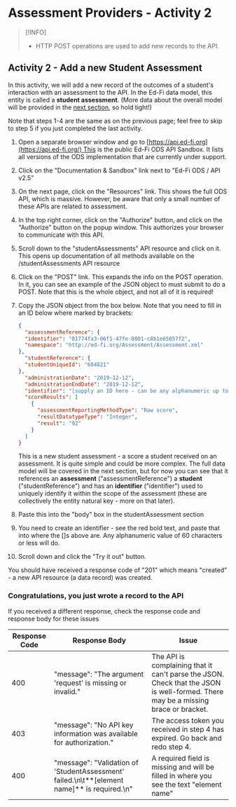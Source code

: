 # Assessment Providers - Activity 2

> [!INFO]
>
> * HTTP POST operations are used to add new records to the API.

## Activity 2 - Add a new Student Assessment

In this activity, we will add a new record of the outcomes of a student's interaction with an assessment to the API. In the Ed-Fi data model, this entity is called a **student assessment**. (More data about the overall model will be provided in the [next section](https://edfi.atlassian.net/wiki/display/TT/3.1.4+Assessment+Providers+-+Data+Model), so hold tight!)

Note that steps 1-4 are the same as on the previous page; feel free to skip to step 5 if you just completed the last activity.

1. Open a separate browser window and go to [https://api.ed-fi.org](https://api.ed-fi.org/) This is the public Ed-Fi ODS API Sandbox. It lists all versions of the ODS implementation that are currently under support.
2. Click on the "Documentation & Sandbox" link next to "Ed-Fi ODS / API v2.5"
3. On the next page, click on the "Resources" link. This shows the full ODS API, which is massive. However, be aware that only a small number of these APIs are related to assessment.
4. In the top right corner, click on the "Authorize" button, and click on the "Authorize" button on the popup window. This authorizes your browser to communicate with this API.
5. Scroll down to the "studentAssessments" API resource and click on it. This opens up documentation of all methods available on the /studentAssessments API resource
6. Click on the "POST" link. This expands the info on the POST operation. In it, you can see an example of the JSON object to must submit to do a POST. Note that this is the whole object, and not all of it is required!
7. Copy the JSON object from the box below. Note that you need to fill in an ID below where marked by brackets:

    ```json
    {
      "assessmentReference": {
      "identifier": "01774fa3-06f1-47fe-8801-c8b1e65057f2",
      "namespace": "http://ed-fi.org/Assessment/Assessment.xml"
    },
      "studentReference": {
      "studentUniqueId": "604821"
    },
      "administrationDate": "2019-12-12",
      "administrationEndDate": "2019-12-12",
      "identifier": "[supply an ID here - can be any alphanumeric up to 60 characters]",
      "scoreResults": [
        {
          "assessmentReportingMethodType": "Raw score",
          "resultDatatypeType": "Integer",
          "result": "92"
        }
      ]
    }
    ```

    This is a new student assessment - a score a student received on an assessment. It is quite simple and could be more complex. The full data model will be covered in the next section, but for now you can see that it references an **assessment** ("assessmentReference") a **student** ("studentReference") and has an **identifier** ("identifier") used to uniquely identify it within the scope of the assessment (these are collectively the entity natural key - more on that later).

8. Paste this into the "body" box in the studentAssessment section
9. You need to create an identifier - see the red bold text, and paste that into where the \[\]s above are. Any alphanumeric value of 60 characters or less will do.
10. Scroll down and click the "Try it out" button.

You should have received a response code of "201" which means "created" - a new API resource (a data record) was created.

### Congratulations, you just wrote a record to the API

If you received a different response, check the response code and response body for these issues

| Response Code | Response Body | Issue |
| --- | --- | --- |
| 400 | "message": "The argument 'request' is missing or invalid." | The API is complaining that it can't parse the JSON. Check that the JSON is well-formed. There may be a missing brace or bracket. |
| 403 | "message": "No API key information was available for authorization." | The access token you received in step 4 has expired. Go back and redo step 4. |
| 400 | "message": "Validation of 'StudentAssessment' failed.\\n\\t**\[element name\]** is required.\\n" | A required field is missing and will be filled in where you see the text "element name" |
